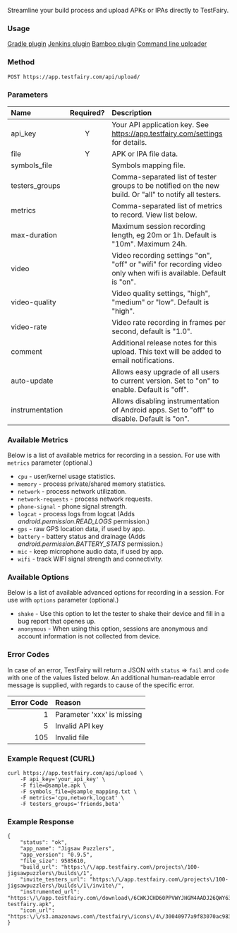 
Streamline your build process and upload APKs or IPAs directly to TestFairy.

### Usage
[Gradle plugin](https://github.com/testfairy/testfairy-gradle-plugin)
[Jenkins plugin](https://wiki.jenkins-ci.org/display/JENKINS/TestFairy+Plugin)
[Bamboo plugin](http://docs.testfairy.com/Integrations/Bamboo.html)
[Command line uploader](https://github.com/testfairy/command-line-uploader/blob/master/testfairy-uploader.sh) 


### Method
`POST https://app.testfairy.com/api/upload/`

### Parameters

| Name            |  Required?  | Description  |
|:----------------|:-----------:|:-------------|
| api_key         | Y           | Your API application key. See https://app.testfairy.com/settings for details. |
| file            | Y           | APK or IPA file data. |
| symbols_file    |             | Symbols mapping file. |
| testers_groups  |             | Comma-separated list of tester groups to be notified on the new build. Or "all" to notify all testers. |
| metrics         |             | Comma-separated list of metrics to record. View list below. |
| max-duration    |             | Maximum session recording length, eg 20m or 1h. Default is "10m". Maximum 24h. |
| video           |             | Video recording settings "on", "off" or "wifi" for recording video only when wifi is available. Default is "on". |
| video-quality   |             | Video quality settings, "high", "medium" or "low". Default is "high". |
| video-rate      |             | Video rate recording in frames per second, default is "1.0". |
| comment         |             | Additional release notes for this upload. This text will be added to email notifications. |
| auto-update     |             | Allows easy upgrade of all users to current version. Set to "on" to enable. Default is "off". |
| instrumentation |             | Allows disabling instrumentation of Android apps. Set to "off" to disable. Default is "on". |

### Available Metrics

Below is a list of available metrics for recording in a session. For use with `metrics` parameter (optional.)

 - `cpu` - user/kernel usage statistics.
 - `memory` - process private/shared memory statistics.
 - `network` - process network utilization.
 - `network-requests` - process network requests.
 - `phone-signal` - phone signal strength.
 - `logcat` - process logs from logcat (Adds *android.permission.READ_LOGS* permission.)
 - `gps` - raw GPS location data, if used by app.
 - `battery` - battery status and drainage (Adds *android.permission.BATTERY_STATS* permission.)
 - `mic` - keep microphone audio data, if used by app.
 - `wifi` - track WIFI signal strength and connectivity.

### Available Options

Below is a list of available advanced options for recording in a session. For use with `options` parameter (optional.)

 - `shake` - Use this option to let the tester to shake their device and fill in a bug report that openes up.
 - `anonymous` - When using this option, sessions are anonymous and account information is not collected from device.

### Error Codes

In case of an error, TestFairy will return a JSON with `status` => `fail` and `code` with one of the values
listed below. An additional human-readable error message is supplied, with regards to cause of the specific error.

| Error Code | Reason |
|-----------:|:-------|
| 1          | Parameter 'xxx' is missing |
| 5          | Invalid API key |
| 105        | Invalid file |

### Example Request (CURL)
```
curl https://app.testfairy.com/api/upload \
	-F api_key='your_api_key' \
	-F file=@sample.apk \
	-F symbols_file=@sample_mapping.txt \
	-F metrics='cpu,network,logcat' \
	-F testers_groups='friends,beta' 
```

### Example Response
```
{
	"status": "ok",
	"app_name": "Jigsaw Puzzlers",
	"app_version": "0.9.5",
	"file_size": 9585610,
	"build_url": "https:\/\/app.testfairy.com\/projects\/100-jigsawpuzzlers\/builds\/1",
	"invite_testers_url": "https:\/\/app.testfairy.com\/projects\/100-jigsawpuzzlers\/builds\/1\/invite\/",
	"instrumented_url": "https:\/\/app.testfairy.com\/download\/6CWKJCHD60PPVWYJHGM4AADJ26QWY63BTHAKQYA4SDR0\/filename_v1.1-testfairy.apk",
	"icon_url": "https:\/\/s3.amazonaws.com\/testfairy\/icons\/4\/30040977a9f83070ac983cfb4f706d61472caf5c.png"
}
```

